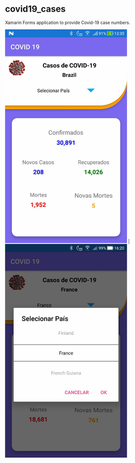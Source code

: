 # covid19_cases
Xamarin Forms application to provide Covid-19 case numbers.

<img src="https://github.com/cadu12359/covid19_cases/blob/master/img/screenshot1.jpg?raw=true" alt="Android" height="700" width="400"> | <img src="https://github.com/cadu12359/covid19_cases/blob/master/img/screenshot.jpg?raw=true" alt="Android" height="700" width="400">
